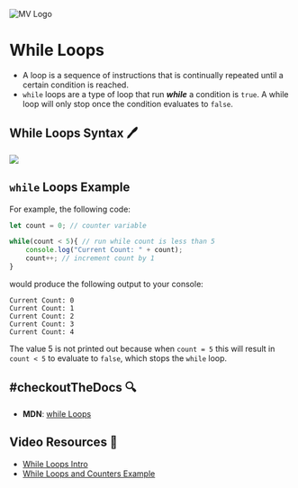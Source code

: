 ![MV Logo](../../../logo.jpg)

# While Loops

- A loop is a sequence of instructions that is continually repeated until a certain condition is reached.
- `while` loops are a type of loop that run ***while*** a condition is `true`. A while loop will only stop once the condition evaluates to `false`.

## While Loops Syntax 🖊

![](../../assets/WhileLoops.png)

## `while` Loops Example

For example, the following code:

```javascript
let count = 0; // counter variable

while(count < 5){ // run while count is less than 5
    console.log("Current Count: " + count);
    count++; // increment count by 1
}
```

would produce the following output to your console:

```shell
Current Count: 0
Current Count: 1
Current Count: 2
Current Count: 3
Current Count: 4
```

The value 5 is not printed out because when `count = 5` this will result in `count < 5` to evaluate to `false`, which stops the `while` loop.

## #checkoutTheDocs 🔍
- **MDN**: [while Loops](https://developer.mozilla.org/en-US/docs/Web/JavaScript/Reference/Statements/while)

## Video Resources 🎥
- [While Loops Intro](https://www.loom.com/share/7eda89f072744e78a83c608b07f742b0)
- [While Loops and Counters Example](https://www.loom.com/share/f9aa7423a7e4418f9ae68fdfd69e43ae)